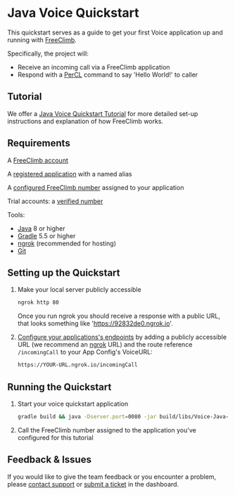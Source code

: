 # Java Voice Quickstart

This quickstart serves as a guide to get your first Voice application up and running with [FreeClimb](https://docs.freeclimb.com/docs/how-freeclimb-works).

Specifically, the project will:

- Receive an incoming call via a FreeClimb application
- Respond with a [PerCL](https://docs.freeclimb.com/reference/percl-overview) command to say 'Hello World!' to caller

## Tutorial

We offer a [Java Voice Quickstart Tutorial](https://docs.freeclimb.com/docs/java-voice-calling-quickstart) for more detailed set-up instructions and explanation of how FreeClimb works.

## Requirements
A [FreeClimb account](https://www.freeclimb.com/dashboard/signup/)

A [registered application](https://docs.freeclimb.com/docs/registering-and-configuring-an-application#register-an-app) with a named alias

A [configured FreeClimb number](https://docs.freeclimb.com/docs/getting-and-configuring-a-freeclimb-number) assigned to your application

Trial accounts: a [verified number](https://docs.freeclimb.com/docs/using-your-trial-account#verifying-outbound-numbers)

Tools:
- [Java](http://www.oracle.com/technetwork/java/javase/downloads/index.html/) 8 or higher
- [Gradle](https://gradle.org/install/) 5.5 or higher
- [ngrok](https://ngrok.com/download) (recommended for hosting)
- [Git](https://git-scm.com/)

## Setting up the Quickstart
1. Make your local server publicly accessible
    ```bash
    ngrok http 80
    ```
    Once you run ngrok you should receive a response with a public URL, that looks something like 'https://92832de0.ngrok.io'. 

2. [Configure your applications's endpoints](https://docs.freeclimb.com/docs/registering-and-configuring-an-application#configure-your-application) by adding a publicly accessible URL (we recommend an [ngrok](https://ngrok.com/download) URL) and the route reference `/incomingCall` to your App Config's VoiceURL:

    ```bash
    https://YOUR-URL.ngrok.io/incomingCall
    ```
    
## Running the Quickstart
1. Start your voice quickstart application

    ```bash
    gradle build && java -Dserver.port=0080 -jar build/libs/Voice-Java-Quickstart-3.0.6-plain.jar
    ```

2. Call the FreeClimb number assigned to the application you've configured for this tutorial 

## Feedback & Issues
If you would like to give the team feedback or you encounter a problem, please [contact support](https://www.freeclimb.com/support/) or [submit a ticket](https://freeclimb.com/dashboard/portal/support) in the dashboard.